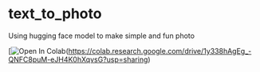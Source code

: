 # text_to_photo
Using hugging face model to make simple and fun photo 

[![Open In Colab](https://colab.research.google.com/assets/colab-badge.svg)(https://colab.research.google.com/drive/1y338hAgEg_-QNFC8puM-eJH4K0hXqvsG?usp=sharing)
